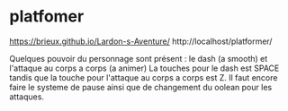 # platfomer
https://brieux.github.io/Lardon-s-Aventure/
http://localhost/platformer/


Quelques pouvoir du personnage sont présent : le dash (a smooth) et l'attaque au corps a corps (a animer) 
La touches pour le dash est SPACE tandis que la touche pour l'attaque au corps a corps est Z.
Il faut encore faire le systeme de pause ainsi que de changement du oolean pour les attaques. 
